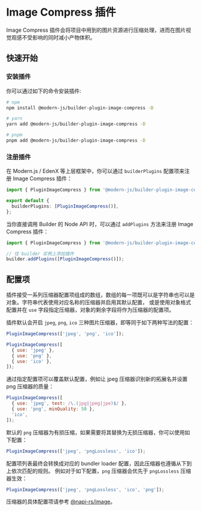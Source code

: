 # Image Compress 插件

Image Compress 插件会将项目中用到的图片资源进行压缩处理，进而在图片视觉观感不受影响的同时减小产物体积。

## 快速开始

### 安装插件

你可以通过如下的命令安装插件:

```bash
# npm
npm install @modern-js/builder-plugin-image-compress -D

# yarn
yarn add @modern-js/builder-plugin-image-compress -D

# pnpm
pnpm add @modern-js/builder-plugin-image-compress -D
```

### 注册插件

在 Modern.js / EdenX 等上层框架中，你可以通过 `builderPlugins` 配置项来注册 Image Compress 插件：

```ts
import { PluginImageCompress } from '@modern-js/builder-plugin-image-compress';

export default {
  builderPlugins: [PluginImageCompress()],
};
```

当你直接调用 Builder 的 Node API 时，可以通过 `addPlugins` 方法来注册 Image Compress 插件：

```js
import { PluginImageCompress } from '@modern-js/builder-plugin-image-compress';

// 往 builder 实例上添加插件
builder.addPlugins([PluginImageCompress()]);
```

## 配置项

插件接受一系列压缩器配置项组成的数组，数组的每一项既可以是字符串也可以是对象。字符串代表使用对应名称的压缩器并启用其默认配置，
或是使用对象格式配置并在 `use` 字段指定压缩器，对象的剩余字段将作为压缩器的配置项。

插件默认会开启 `jpeg`, `png`, `ico` 三种图片压缩器，即等同于如下两种写法的配置：

```js
PluginImageCompress(['jpeg', 'png', 'ico']);
```

```js
PluginImageCompress([
  { use: 'jpeg' },
  { use: 'png' },
  { use: 'ico' },
]);
```

通过指定配置项可以覆盖默认配置，例如让 jpeg 压缩器识别新的拓展名并设置 png 压缩器的质量：

```js
PluginImageCompress([
  { use: 'jpeg', test: /\.(jpg|jpeg|jpe)$/ },
  { use: 'png', minQuality: 50 },
  'ico',
]);
```

默认的 `png` 压缩器为有损压缩，如果需要将其替换为无损压缩器，你可以使用如下配置：

```js
PluginImageCompress(['jpeg', 'pngLossless', 'ico']);
```

配置项列表最终会转换成对应的 bundler loader 配置，因此压缩器也遵循从下到上依次匹配的规则。
例如对于如下配置，`png` 压缩器会优先于 `pngLossless` 压缩器生效：

```js
PluginImageCompress(['jpeg', 'pngLossless', 'ico', 'png']);
```

压缩器的具体配置项请参考 [@napi-rs/image](https://image.napi.rs/docs)。
